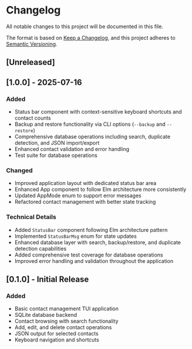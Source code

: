 # Changelog

All notable changes to this project will be documented in this file.

The format is based on [Keep a Changelog](https://keepachangelog.com/en/1.0.0/),
and this project adheres to [Semantic Versioning](https://semver.org/spec/v2.0.0.html).

## [Unreleased]

## [1.0.0] - 2025-07-16

### Added
- Status bar component with context-sensitive keyboard shortcuts and contact counts
- Backup and restore functionality via CLI options (`--backup` and `--restore`)
- Comprehensive database operations including search, duplicate detection, and JSON import/export
- Enhanced contact validation and error handling
- Test suite for database operations

### Changed
- Improved application layout with dedicated status bar area
- Enhanced App component to follow Elm architecture more consistently
- Updated AppMode enum to support error messages
- Refactored contact management with better state tracking

### Technical Details
- Added `StatusBar` component following Elm architecture pattern
- Implemented `StatusBarMsg` enum for state updates
- Enhanced database layer with search, backup/restore, and duplicate detection capabilities
- Added comprehensive test coverage for database operations
- Improved error handling and validation throughout the application

## [0.1.0] - Initial Release

### Added
- Basic contact management TUI application
- SQLite database backend
- Contact browsing with search functionality
- Add, edit, and delete contact operations
- JSON output for selected contacts
- Keyboard navigation and shortcuts